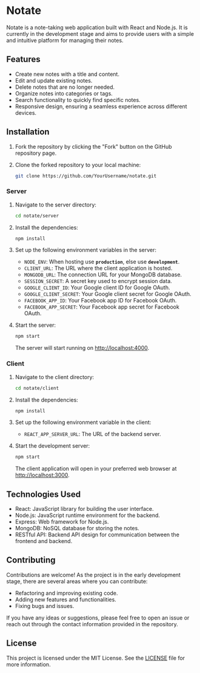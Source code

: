 # Notate

Notate is a note-taking web application built with React and Node.js. It is currently in the development stage and aims to provide users with a simple and intuitive platform for managing their notes.

## Features
- Create new notes with a title and content.
- Edit and update existing notes.
- Delete notes that are no longer needed.
- Organize notes into categories or tags.
- Search functionality to quickly find specific notes.
- Responsive design, ensuring a seamless experience across different devices.

## Installation

1. Fork the repository by clicking the "Fork" button on the GitHub repository page.

2. Clone the forked repository to your local machine:

   ```bash
   git clone https://github.com/YourUsername/notate.git
   ```

### Server

1. Navigate to the server directory:

   ```bash
   cd notate/server
   ```

2. Install the dependencies:

   ```bash
   npm install
   ```

3. Set up the following environment variables in the server:

   - `NODE_ENV`: When hosting use **`production`**, else use **`development`**.
   - `CLIENT_URL`: The URL where the client application is hosted.
   - `MONGODB_URL`: The connection URL for your MongoDB database.
   - `SESSION_SECRET`: A secret key used to encrypt session data.
   - `GOOGLE_CLIENT_ID`: Your Google client ID for Google OAuth.
   - `GOOGLE_CLIENT_SECRET`: Your Google client secret for Google OAuth.
   - `FACEBOOK_APP_ID`: Your Facebook app ID for Facebook OAuth.
   - `FACEBOOK_APP_SECRET`: Your Facebook app secret for Facebook OAuth.

4. Start the server:

   ```bash
   npm start
   ```

   The server will start running on [http://localhost:4000](http://localhost:4000).

### Client

1. Navigate to the client directory:

   ```bash
   cd notate/client
   ```

2. Install the dependencies:

   ```bash
   npm install
   ```

3. Set up the following environment variable in the client:

   - `REACT_APP_SERVER_URL`: The URL of the backend server.

4. Start the development server:

   ```bash
   npm start
   ```

   The client application will open in your preferred web browser at [http://localhost:3000](http://localhost:3000).

## Technologies Used

- React: JavaScript library for building the user interface.
- Node.js: JavaScript runtime environment for the backend.
- Express: Web framework for Node.js.
- MongoDB: NoSQL database for storing the notes.
- RESTful API: Backend API design for communication between the frontend and backend.

## Contributing

Contributions are welcome! As the project is in the early development stage, there are several areas where you can contribute:

- Refactoring and improving existing code.
- Adding new features and functionalities.
- Fixing bugs and issues.

If you have any ideas or suggestions, please feel free to open an issue or reach out through the contact information provided in the repository.

## License

This project is licensed under the MIT License. See the [LICENSE](LICENSE) file for more information.

